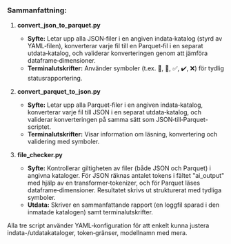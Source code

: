 ### Sammanfattning:

1. **convert_json_to_parquet.py**  
   - **Syfte:** Letar upp alla JSON‑filer i en angiven indata‑katalog (styrd av YAML‑filen), konverterar varje fil till en Parquet‑fil i en separat utdata‑katalog, och validerar konverteringen genom att jämföra dataframe‑dimensioner.  
   - **Terminalutskrifter:** Använder symboler (t.ex. 🚨, 📄, ✅, ✔️, ❌) för tydlig statusrapportering.

2. **convert_parquet_to_json.py**  
   - **Syfte:** Letar upp alla Parquet‑filer i en angiven indata‑katalog, konverterar varje fil till JSON i en separat utdata‑katalog, och validerar konverteringen på samma sätt som JSON‑till‑Parquet-scriptet.  
   - **Terminalutskrifter:** Visar information om läsning, konvertering och validering med symboler.

3. **file_checker.py**  
   - **Syfte:** Kontrollerar giltigheten av filer (både JSON och Parquet) i angivna kataloger. För JSON räknas antalet tokens i fältet "ai_output" med hjälp av en transformer‑tokenizer, och för Parquet läses dataframe‑dimensioner. Resultatet skrivs ut strukturerat med tydliga symboler.  
   - **Utdata:** Skriver en sammanfattande rapport (en loggfil sparad i den inmatade katalogen) samt terminalutskrifter.

Alla tre script använder YAML‑konfiguration för att enkelt kunna justera indata-/utdatakataloger, token‑gränser, modellnamn med mera.

